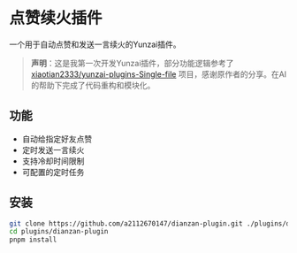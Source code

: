 # 点赞续火插件

一个用于自动点赞和发送一言续火的Yunzai插件。

> **声明**：这是我第一次开发Yunzai插件，部分功能逻辑参考了 [xiaotian2333/yunzai-plugins-Single-file](https://github.com/xiaotian2333/yunzai-plugins-Single-file/blob/main/%E7%82%B9%E8%B5%9E%E7%BB%AD%E7%81%AB.js) 项目，感谢原作者的分享。在AI的帮助下完成了代码重构和模块化。

## 功能
- 自动给指定好友点赞
- 定时发送一言续火  
- 支持冷却时间限制
- 可配置的定时任务

## 安装
```bash
git clone https://github.com/a2112670147/dianzan-plugin.git ./plugins/dianzan-plugin
cd plugins/dianzan-plugin
pnpm install
